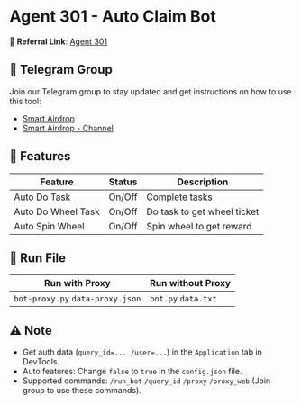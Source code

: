 # Agent 301 - Auto Claim Bot

🔗 **Referral Link**: [Agent 301](https://t.me/Agent301Bot/app?startapp=onetime7444239299)

## 📢 Telegram Group

Join our Telegram group to stay updated and get instructions on how to use this tool:

- [Smart Airdrop](https://t.me/AirdropScript6)
- [Smart Airdrop - Channel](https://t.me/AirdropScript6)

## 🌟 Features

| Feature            | Status | Description                 |
| ------------------ | ------ | --------------------------- |
| Auto Do Task       | On/Off | Complete tasks              |
| Auto Do Wheel Task | On/Off | Do task to get wheel ticket |
| Auto Spin Wheel    | On/Off | Spin wheel to get reward    |

## 🚀 Run File

| Run with Proxy                   | Run without Proxy   |
| -------------------------------- | ------------------- |
| `bot-proxy.py` `data-proxy.json` | `bot.py` `data.txt` |

## ⚠️ Note

- Get auth data (`query_id=... /user=...`) in the `Application` tab in DevTools.
- Auto features: Change `false` to `true` in the `config.json` file.
- Supported commands: `/run_bot` `/query_id` `/proxy` `/proxy_web` (Join group to use these commands).

